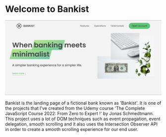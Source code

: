 # Welcome to Bankist

![Bankist image](img/Bankist.jpg)

Bankist is the landing page of a fictional bank known as 'Bankist'. It is one of the projects that I've created from the Udemy course 'The Complete JavaScript Course 2022: From Zero to Expert !' by Jonas Schmedtmann. This project uses a lot of DOM techniques such as event propagation, event delegation, smooth scrolling and it also uses the Intersection Observer API in order to create a smooth scrolling experience for our end user.

